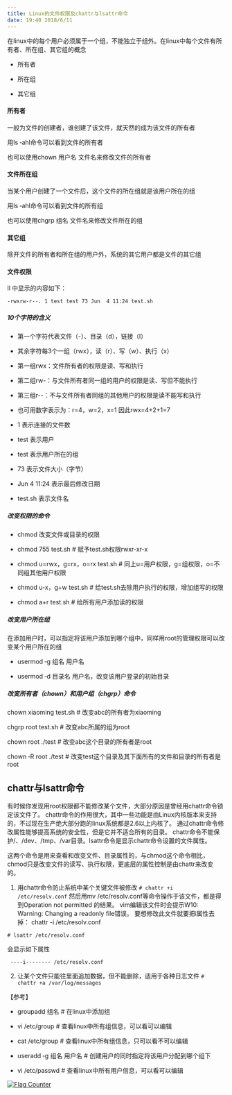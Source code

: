 ```yaml
---
title: Linux的文件权限及chattr与lsattr命令
date: 19:40 2018/6/11
---
```


在linux中的每个用户必须属于一个组，不能独立于组外。在linux中每个文件有所有者、所在组、其它组的概念

- 所有者

- 所在组

- 其它组

#### 所有者
一般为文件的创建者，谁创建了该文件，就天然的成为该文件的所有者

用ls ‐ahl命令可以看到文件的所有者

也可以使用chown 用户名 文件名来修改文件的所有者

#### 文件所在组

当某个用户创建了一个文件后，这个文件的所在组就是该用户所在的组

用ls ‐ahl命令可以看到文件的所有组

也可以使用chgrp 组名 文件名来修改文件所在的组

#### 其它组

除开文件的所有者和所在组的用户外，系统的其它用户都是文件的其它组


#### 文件权限
ll 中显示的内容如下：

``` -rwxrw-r--. 1 test test 73 Jun  4 11:24 test.sh ```

##### 10个字符的含义

- 第一个字符代表文件（-）、目录（d），链接（l）

- 其余字符每3个一组（rwx），读（r）、写（w）、执行（x）

- 第一组rwx：文件所有者的权限是读、写和执行

- 第二组rw-：与文件所有者同一组的用户的权限是读、写但不能执行

- 第三组r--：不与文件所有者同组的其他用户的权限是读不能写和执行

- 也可用数字表示为：r=4，w=2，x=1  因此rwx=4+2+1=7

- 1 表示连接的文件数

- test 表示用户

- test 表示用户所在的组

- 73 表示文件大小（字节）

- Jun  4 11:24 表示最后修改日期

- test.sh 表示文件名


##### 改变权限的命令

- chmod 改变文件或目录的权限

- chmod 755 test.sh              # 赋予test.sh权限rwxr-xr-x

- chmod u=rwx，g=rx，o=rx test.sh # 同上u=用户权限，g=组权限，o=不同组其他用户权限

- chmod u-x，g+w test.sh   # 给test.sh去除用户执行的权限，增加组写的权限

- chmod a+r test.sh        # 给所有用户添加读的权限


##### 改变用户所在组

在添加用户时，可以指定将该用户添加到哪个组中，同样用root的管理权限可以改变某个用户所在的组

- usermod ‐g 组名 用户名

- usermod ‐d 目录名 用户名，改变该用户登录的初始目录

##### 改变所有者（chown）和用户组（chgrp）命令

chown xiaoming test.sh # 改变abc的所有者为xiaoming

chgrp root test.sh     # 改变abc所属的组为root

chown root ./test      # 改变abc这个目录的所有者是root

chown ‐R root ./test  # 改变test这个目录及其下面所有的文件和目录的所有者是root


## chattr与lsattr命令
有时候你发现用root权限都不能修改某个文件，大部分原因是曾经用chattr命令锁定该文件了。
chattr命令的作用很大，其中一些功能是由Linux内核版本来支持的，不过现在生产绝大部分跑的linux系统都是2.6以上内核了。
通过chattr命令修改属性能够提高系统的安全性，但是它并不适合所有的目录。
chattr命令不能保护/、/dev、/tmp、/var目录。lsattr命令是显示chattr命令设置的文件属性。

这两个命令是用来查看和改变文件、目录属性的，与chmod这个命令相比，chmod只是改变文件的读写、执行权限，更底层的属性控制是由chattr来改变的。

1. 用chattr命令防止系统中某个关键文件被修改
``` # chattr +i /etc/resolv.conf ```
然后用mv /etc/resolv.conf等命令操作于该文件，都是得到Operation not permitted 的结果。
vim编辑该文件时会提示W10: Warning: Changing a readonly file错误。
要想修改此文件就要把i属性去掉： chattr -i /etc/resolv.conf

``` # lsattr /etc/resolv.conf ``` 

会显示如下属性

```  ----i-------- /etc/resolv.conf ``` 

2. 让某个文件只能往里面追加数据，但不能删除，适用于各种日志文件
``` # chattr +a /var/log/messages ``` 


【参考】

- groupadd 组名     # 在linux中添加组

- vi /etc/group    # 查看linux中所有组信息，可以看可以编辑

- cat /etc/group   # 查看linux中所有组信息，只可以看不可以编辑

- useradd ‐g 组名 用户名   # 创建用户的同时指定将该用户分配到哪个组下

- vi /etc/passwd          # 查看linux中所有用户信息，可以看可以编辑


<a href="https://info.flagcounter.com/gnaM"><img src="https://s05.flagcounter.com/count2/gnaM/bg_FFFFFF/txt_000000/border_CCCCCC/columns_2/maxflags_10/viewers_0/labels_0/pageviews_0/flags_0/percent_0/" alt="Flag Counter" border="0"></a>

